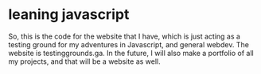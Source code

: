 # leaning javascript
 
So, this is the code for the website that I have, which is just acting as a testing ground for my adventures in
Javascript, and general webdev. The website is testinggrounds.ga. In the future, I will also make a portfolio
of all my projects, and that will be a website as well.
